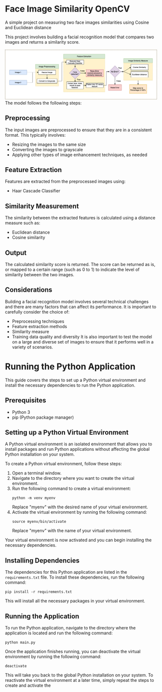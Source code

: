 # Face Image Similarity OpenCV
A simple project on measuring two face images similarities using Cosine and Euclidean distance

This project involves building a facial recognition model that compares two images and returns a similarity score. 
<br><br>
<img src='data/img/diagram-flow.png'>
<br>
The model follows the following steps:

## Preprocessing

The input images are preprocessed to ensure that they are in a consistent format. This typically involves:

- Resizing the images to the same size
- Converting the images to grayscale
- Applying other types of image enhancement techniques, as needed
## Feature Extraction

Features are extracted from the preprocessed images using:

- Haar Cascade Classifier
## Similarity Measurement

The similarity between the extracted features is calculated using a distance measure such as:

- Euclidean distance
- Cosine similarity

## Output

The calculated similarity score is returned. The score can be returned as is, or mapped to a certain range (such as 0 to 1) to indicate the level of similarity between the two images.

## Considerations

Building a facial recognition model involves several technical challenges and there are many factors that can affect its performance. It is important to carefully consider the choice of:

- Preprocessing techniques
- Feature extraction methods
- Similarity measure
- Training data quality and diversity
It is also important to test the model on a large and diverse set of images to ensure that it performs well in a variety of scenarios.

<h1>Running the Python Application</h1>
<p>This guide covers the steps to set up a Python virtual environment and install the necessary dependencies to run the Python application.</p>
<h2>Prerequisites</h2>
<ul>
  <li>Python 3</li>
  <li>pip (Python package manager)</li>
</ul>
<h2>Setting up a Python Virtual Environment</h2>
<p>A Python virtual environment is an isolated environment that allows you to install packages and run Python applications without affecting the global Python installation on your system.</p>
<p>To create a Python virtual environment, follow these steps:</p>
<ol>
  <li>Open a terminal window.</li>
  <li>Navigate to the directory where you want to create the virtual environment.</li>
  <li>Run the following command to create a virtual environment:
  <pre><code>python -m venv myenv</code></pre>
  Replace "myenv" with the desired name of your virtual environment.</li>
  <li>Activate the virtual environment by running the following command:
  <pre><code>source myenv/bin/activate</code></pre>
  Replace "myenv" with the name of your virtual environment.</li>
</ol>
<p>Your virtual environment is now activated and you can begin installing the necessary dependencies.</p>
<h2>Installing Dependencies</h2>
<p>The dependencies for this Python application are listed in the <code>requirements.txt</code> file. To install these dependencies, run the following command:</p>
<pre><code>pip install -r requirements.txt</code></pre>
<p>This will install all the necessary packages in your virtual environment.</p>
<h2>Running the Application</h2>
<p>To run the Python application, navigate to the directory where the application is located and run the following command:</p>
<pre><code>python main.py</code></pre>
<p>Once the application finishes running, you can deactivate the virtual environment by running the following command:</p>
<pre><code>deactivate</code></pre>
<p>This will take you back to the global Python installation on your system. To reactivate the virtual environment at a later time, simply repeat the steps to create and activate the
